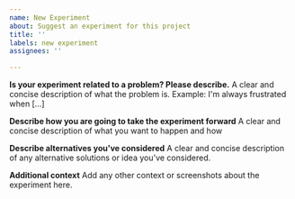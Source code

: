 ```yaml
---
name: New Experiment
about: Suggest an experiment for this project
title: ''
labels: new experiment
assignees: ''

---
```


**Is your experiment related to a problem? Please describe.**
A clear and concise description of what the problem is. Example: I'm always frustrated when [...]

**Describe how you are going to take the experiment forward**
A clear and concise description of what you want to happen and how

**Describe alternatives you've considered**
A clear and concise description of any alternative solutions or idea you've considered.

**Additional context**
Add any other context or screenshots about the experiment here.